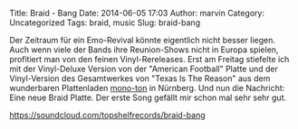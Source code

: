 Title: Braid - Bang
Date: 2014-06-05 17:03
Author: marvin
Category: Uncategorized
Tags: braid, music
Slug: braid-bang

Der Zeitraum für ein Emo-Revival könnte eigentlich nicht besser liegen.
Auch wenn viele der Bands ihre Reunion-Shows nicht in Europa spielen,
profitiert man von den feinen Vinyl-Rereleases. Erst am Freitag
stiefelte ich mit der Vinyl-Deluxe Version von der "American Football"
Platte und der Vinyl-Version des Gesamtwerkes von "Texas Is The Reason"
aus dem wunderbaren Plattenladen [mono-ton](http://www.mono-ton.eu/) in
Nürnberg. Und nun die Nachricht: Eine neue Braid Platte. Der erste Song
gefällt mir schon mal sehr sehr gut.

https://soundcloud.com/topshelfrecords/braid-bang

